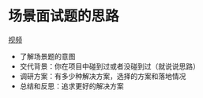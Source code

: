 
# 场景面试题的思路
[视频](https://www.bilibili.com/video/BV1p4m2YZEN6/?spm_id_from=333.788.top_right_bar_window_history.content.click&vd_source=22af953ea4c09540ad1966711a2d53f0)

- 了解场景题的意图 
- 交代背景：你在项目中碰到过或者没碰到过（就说说思路）
- 调研方案：有多少种解决方案，选择的方案和落地情况 
- 总结和反思：追求更好的解决方案

